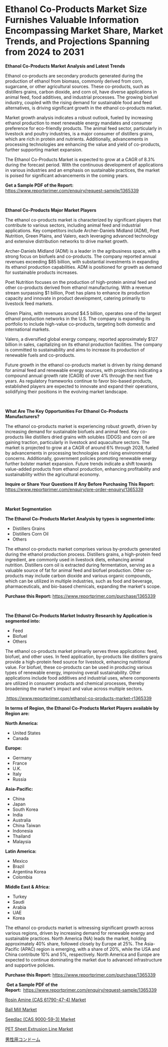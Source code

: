<p><h1>Ethanol Co-Products Market Size Furnishes Valuable Information Encompassing Market Share, Market Trends, and Projections Spanning from 2024 to 2031</h1></p><p><strong>Ethanol Co-Products Market Analysis and Latest Trends</strong></p>
<p><p>Ethanol co-products are secondary products generated during the production of ethanol from biomass, commonly derived from corn, sugarcane, or other agricultural sources. These co-products, such as distillers grains, carbon dioxide, and corn oil, have diverse applications in animal feed, food additives, and industrial processes. The growing biofuel industry, coupled with the rising demand for sustainable food and feed alternatives, is driving significant growth in the ethanol co-products market.</p><p>Market growth analysis indicates a robust outlook, fueled by increasing ethanol production to meet renewable energy mandates and consumer preference for eco-friendly products. The animal feed sector, particularly in livestock and poultry industries, is a major consumer of distillers grains, which are rich in protein and nutrients. Additionally, advancements in processing technologies are enhancing the value and yield of co-products, further supporting market expansion. </p><p>The Ethanol Co-Products Market is expected to grow at a CAGR of 8.3% during the forecast period. With the continuous development of applications in various industries and an emphasis on sustainable practices, the market is poised for significant advancements in the coming years.</p></p>
<p><strong>Get a Sample PDF of the Report:&nbsp;</strong> <a href="https://www.reportprimer.com/enquiry/request-sample/1365339">https://www.reportprimer.com/enquiry/request-sample/1365339</a></p>
<p>&nbsp;</p>
<p><strong>Ethanol Co-Products Major Market Players</strong></p>
<p><p>The ethanol co-products market is characterized by significant players that contribute to various sectors, including animal feed and industrial applications. Key competitors include Archer-Daniels Midland (ADM), Poet Nutrition, Green Plains, and Valero, each leveraging advanced technology and extensive distribution networks to drive market growth.</p><p>Archer-Daniels Midland (ADM) is a leader in the agribusiness space, with a strong focus on biofuels and co-products. The company reported annual revenues exceeding $85 billion, with substantial investments in expanding its ethanol production capabilities. ADM is positioned for growth as demand for sustainable products increases.</p><p>Poet Nutrition focuses on the production of high-protein animal feed and other co-products derived from ethanol manufacturing. With a revenue stream surpassing $1 billion, Poet has plans to enhance its production capacity and innovate in product development, catering primarily to livestock feed markets.</p><p>Green Plains, with revenues around $4.5 billion, operates one of the largest ethanol production networks in the U.S. The company is expanding its portfolio to include high-value co-products, targeting both domestic and international markets.</p><p>Valero, a diversified global energy company, reported approximately $127 billion in sales, capitalizing on its ethanol production facilities. The company is committed to sustainability and aims to increase its production of renewable fuels and co-products.</p><p>Future growth in the ethanol co-products market is driven by rising demand for animal feed and renewable energy sources, with projections indicating a compound annual growth rate (CAGR) of over 4% through the next five years. As regulatory frameworks continue to favor bio-based products, established players are expected to innovate and expand their operations, solidifying their positions in the evolving market landscape.</p></p>
<p>&nbsp;</p>
<p><strong>What Are The Key Opportunities For Ethanol Co-Products Manufacturers?</strong></p>
<p><p>The ethanol co-products market is experiencing robust growth, driven by increasing demand for sustainable biofuels and animal feed. Key co-products like distillers dried grains with solubles (DDGS) and corn oil are gaining traction, particularly in livestock and aquaculture sectors. The market is projected to grow at a CAGR of around 6% through 2028, fueled by advancements in processing technologies and rising environmental concerns. Additionally, government policies promoting renewable energy further bolster market expansion. Future trends indicate a shift towards value-added products from ethanol production, enhancing profitability and sustainability within the agricultural economy.</p></p>
<p><strong>Inquire or Share Your Questions If Any Before Purchasing This Report:</strong> <a href="https://www.reportprimer.com/enquiry/pre-order-enquiry/1365339">https://www.reportprimer.com/enquiry/pre-order-enquiry/1365339</a></p>
<p>&nbsp;</p>
<p><strong>Market Segmentation</strong></p>
<p><strong>The Ethanol Co-Products Market Analysis by types is segmented into:</strong></p>
<p><ul><li>Distillers Grains</li><li>Distillers Corn Oil</li><li>Others</li></ul></p>
<p><p>The ethanol co-products market comprises various by-products generated during the ethanol production process. Distillers grains, a high-protein feed ingredient, are commonly used in livestock diets, enhancing animal nutrition. Distillers corn oil is extracted during fermentation, serving as a valuable source of fat for animal feed and biofuel production. Other co-products may include carbon dioxide and various organic compounds, which can be utilized in multiple industries, such as food and beverage, pharmaceuticals, and bio-based chemicals, expanding the market's scope.</p></p>
<p><strong>Purchase this Report:&nbsp;</strong><a href="https://www.reportprimer.com/purchase/1365339">https://www.reportprimer.com/purchase/1365339</a></p>
<p>&nbsp;</p>
<p><strong>The Ethanol Co-Products Market Industry Research by Application is segmented into:</strong></p>
<p><ul><li>Feed</li><li>Biofuel</li><li>Others</li></ul></p>
<p><p>The ethanol co-products market primarily serves three applications: feed, biofuel, and other uses. In feed application, by-products like distillers grains provide a high-protein feed source for livestock, enhancing nutritional value. For biofuel, these co-products can be used in producing various types of renewable energy, improving overall sustainability. Other applications include food additives and industrial uses, where components are utilized in consumer products and chemical processes, thereby broadening the market's impact and value across multiple sectors.</p></p>
<p><a href="https://www.reportprimer.com/ethanol-co-products-market-r1365339">&nbsp;https://www.reportprimer.com/ethanol-co-products-market-r1365339</a></p>
<p><strong>In terms of Region, the Ethanol Co-Products Market Players available by Region are:</strong></p>
<p>
    <p> <strong> North America: </strong>
        <ul>
            <li>United States</li>
            <li>Canada</li>
        </ul>
        </p> 
    <p> <strong> Europe: </strong>
        <ul>
            <li>Germany</li>
            <li>France</li>
            <li>U.K.</li>
            <li>Italy</li>
            <li>Russia</li>
        </ul>
        </p> 
    <p> <strong> Asia-Pacific: </strong>
        <ul>
            <li>China</li>
            <li>Japan</li>
            <li>South Korea</li>
            <li>India</li>
            <li>Australia</li>
            <li>China Taiwan</li>
            <li>Indonesia</li>
            <li>Thailand</li>
            <li>Malaysia</li>
        </ul>
        </p> 
    <p> <strong> Latin America: </strong>
        <ul>
            <li>Mexico</li>
            <li>Brazil</li>
            <li>Argentina Korea</li>
            <li>Colombia</li>
        </ul>
        </p> 
    <p> <strong> Middle East & Africa: </strong>
        <ul>
            <li>Turkey</li>
            <li>Saudi</li>
            <li>Arabia</li>
            <li>UAE</li>
            <li>Korea</li>
        </ul>
    </p>
    </p>
<p><p>The ethanol co-products market is witnessing significant growth across various regions, driven by increasing demand for renewable energy and sustainable practices. North America (NA) leads the market, holding approximately 40% share, followed closely by Europe at 25%. The Asia-Pacific (APAC) region is emerging, with a share of 20%, while the USA and China contribute 10% and 5%, respectively. North America and Europe are expected to continue dominating the market due to advanced infrastructure and supportive policies.</p></p>
<p><strong>Purchase this Report: </strong><a href="https://www.reportprimer.com/purchase/1365339">https://www.reportprimer.com/purchase/1365339</a></p>
<p>&nbsp;<strong>Get a Sample PDF of the Report:&nbsp;&nbsp;</strong><a href="https://www.reportprimer.com/enquiry/request-sample/1365339">https://www.reportprimer.com/enquiry/request-sample/1365339</a></p>
<p><strong></strong></p>
<p><p><a href="https://issuu.com/reportprime-2/docs/rosin-amine-cas-61790-47-4-market-s_3bbf034237f265">Rosin Amine (CAS 61790-47-4) Market</a></p><p><a href="https://www.linkedin.com/pulse/emerging-opportunities-challenges-global-ball-mill-market-2024-d4nnc?trackingId=UnR4JJzkRDuzHiIwTxRlzg%3D%3D">Ball Mill Market</a></p><p><a href="https://issuu.com/reportprime-2/docs/seedlac-cas-9000-59-3-market-size-2_4459d59328ae21">Seedlac (CAS 9000-59-3) Market</a></p><p><a href="https://www.linkedin.com/pulse/pet-sheet-extrusion-line-market-global-regional-analysis-1mcqc?trackingId=YL0jKEA0SVuWhD8jGfxHkA%3D%3D">PET Sheet Extrusion Line Market</a></p><p><a href="https://medium.com/@felicidadbucar3s/%E7%94%B7%E6%80%A7%E7%94%A8%E3%82%B3%E3%83%B3%E3%83%89%E3%83%BC%E3%83%A0%E5%B8%82%E5%A0%B4%E3%82%92%E5%BD%A2%E6%88%90%E3%81%97%E3%81%A6%E3%81%84%E3%82%8B%E3%82%A4%E3%83%8E%E3%83%99%E3%83%BC%E3%82%B7%E3%83%A7%E3%83%B3%E3%81%A8%E5%B8%82%E5%A0%B4%E3%83%88%E3%83%AC%E3%83%B3%E3%83%89%E3%81%AF%E4%BD%95%E3%81%A7%E3%81%99%E3%81%8B-f354ab88f2f3?postPublishedType=repub">男性用コンドーム</a></p></p>